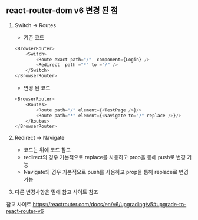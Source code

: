 ## react-router-dom v6 변경 된 점 

1. Switch -> Routes
    - 기존 코드 
    ```javascript
    <BrowserRouter>
        <Switch>
            <Route exact path="/"  component={Login} />
            <Redirect  path ="*" to ="/" />
        </Switch>
    </BrowserRouter>
    ```
    - 변경 된 코드 
    ```javascript
    <BrowserRouter>
        <Routes>
            <Route path="/" element={<TestPage />}/>
            <Route path="*" element={<Navigate to="/" replace />}/>
        </Routes>
    </BrowserRouter>
    ```
 2. Redirect -> Navigate 
    - 코드는 위에 코드 참고 
    - redirect의 경우 기본적으로 replace를 사용하고 prop을 통해 push로 변경 가능
    - Navigate의 경우 기본적으로 push를 사용하고 prop을 통해 replace로 변경 가능

3. 다른 변경사항은 밑에 참고 사이트 참조 

참고 사이트 https://reactrouter.com/docs/en/v6/upgrading/v5#upgrade-to-react-router-v6
